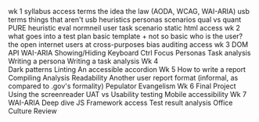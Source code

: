 wk 1
	syllabus
	access terms
		the idea
		the law (AODA, WCAG, WAI-ARIA)
	usb terms
		things that aren't usb
		heuristics
		personas
		scenarios
		qual vs quant
		PURE
	heuristic eval
		normneil
	user task scenario
	static html access
wk 2
	what goes into a test plan
	basic template + not so basic
	who is the user?
	the open internet
	users at cross-purposes
	bias
	auditing access
wk 3
	DOM API
	WAI-ARIA
	Showing/Hiding
	Keyboard Ctrl
	Focus
	Personas
	Task analysis
	Writing a persona
	Writing a task analysis
Wk 4	
	Dark patterns
	Linting
	An accessible accordion
Wk 5
	How to write a report
		Compiling 
		Analysis
		Readability
		Another user report format (informal, as compared to .gov's formality)
	Pepulator
	Evangelism
Wk 6
	Final Project
	Using the screenreader
	UAT vs Usability testing
	Mobile accessibility
Wk 7
	WAI-ARIA Deep dive
	JS Framework access
	Test result analysis
	Office Culture
	Review